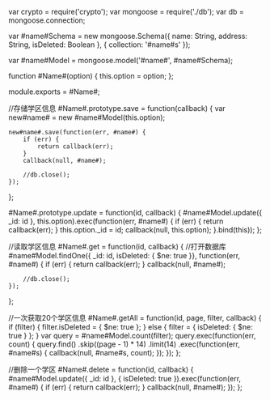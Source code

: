 var crypto = require('crypto');
var mongoose = require('./db');
var db = mongoose.connection;

var #name#Schema = new mongoose.Schema({
    name: String,
    address: String,
    isDeleted: Boolean
}, {
    collection: '#name#s'
});

var #name#Model = mongoose.model('#name#', #name#Schema);

function #Name#(option) {
    this.option = option;
};

module.exports = #Name#;

//存储学区信息
#Name#.prototype.save = function(callback) {
    var new#name# = new #name#Model(this.option);

    new#name#.save(function(err, #name#) {
        if (err) {
            return callback(err);
        }
        callback(null, #name#);

        //db.close();
    });
};

#Name#.prototype.update = function(id, callback) {
    #name#Model.update({
        _id: id
    }, this.option).exec(function(err, #name#) {
        if (err) {
            return callback(err);
        }
        this.option._id = id;
        callback(null, this.option);
    }.bind(this));
};

//读取学区信息
#Name#.get = function(id, callback) {
    //打开数据库
    #name#Model.findOne({ _id: id, isDeleted: { $ne: true }}, function(err, #name#) {
        if (err) {
            return callback(err);
        }
        callback(null, #name#);

        //db.close();
    });
};

//一次获取20个学区信息
#Name#.getAll = function(id, page, filter, callback) {
    if (filter) {
        filter.isDeleted = { $ne: true };
    } else {
        filter = { isDeleted: { $ne: true } };
    }
    var query = #name#Model.count(filter);
    query.exec(function(err, count) {
        query.find()
            .skip((page - 1) * 14)
            .limit(14)
            .exec(function(err, #name#s) {
                callback(null, #name#s, count);
            });
    });
};

//删除一个学区
#Name#.delete = function(id, callback) {
    #name#Model.update({
        _id: id
    }, {
        isDeleted: true
    }).exec(function(err, #name#) {
        if (err) {
            return callback(err);
        }
        callback(null, #name#);
    });
};